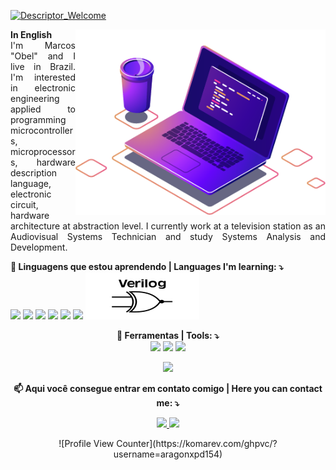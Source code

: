 [![Descriptor_Welcome](https://readme-typing-svg.herokuapp.com/?font=Fira+Code&pause=1000&width=435&lines=Bem+vindo;Welcome;%ED%99%98%EC%98%81%ED%95%B4%EC%9A%94)](https://github.com/aragonxpd154/aragonxpd154)

<img src="https://github.com/aragonxpd154/aragonxpd154/blob/main/computer-illustration.png" min-width="400px" max-width="400px" width="400px" align="right" alt="Computador iuriCode">

<p align="justify">
  <p align="justify">
  <strong>In English</strong> <br>
  I'm Marcos "Obel" and I live in Brazil. I'm interested in electronic engineering applied to programming microcontrollers, microprocessors, hardware description language, electronic circuit, hardware architecture at abstraction level.
   I currently work at a television station as an Audiovisual Systems Technician and study Systems Analysis and Development.
  <br>
  <p></p>

<div align="left">
<p align="left"><strong>
  👀 Linguagens que estou aprendendo | Languages I'm learning: ⤵️ <br></strong>
  <a>
  <img src="https://img.shields.io/badge/C%23-239120?style=for-the-badge&logo=c-sharp&logoColor=white"/>
  
  <img src="https://img.shields.io/badge/C-00599C?style=for-the-badge&logo=c&logoColor=white"/>
  
  <img src="https://img.shields.io/badge/C%2B%2B-00599C?style=for-the-badge&logo=c%2B%2B&logoColor=white"/>
  
  <img src="https://img.shields.io/badge/R-276DC3?style=for-the-badge&logo=r&logoColor=white"/>
  
  <img src="https://img.shields.io/badge/Lua-2C2D72?style=for-the-badge&logo=lua&logoColor=white"/>
  
  <img src="https://img.shields.io/badge/Python-14354C?style=for-the-badge&logo=python&logoColor=white"/>

  <img src="https://raw.githubusercontent.com/aragonxpd154/aragonxpd154/605244c52628f0e28a0ad00909071483889de43b/SystemVerilog_logo.svg"/>
  </a>
</p>
</div>

<div align="center">
<p align="center"><strong>
  💼 Ferramentas | Tools: ⤵️ </strong><br>
  <a>
  <img src="https://img.shields.io/badge/Linux-E34F26?style=for-the-badge&logo=linux&logoColor=black"/>
  </a>

  <img src="https://img.shields.io/badge/Git-E34F26?style=for-the-badge&logo=git&logoColor=white"/>
  </a>
  <img src="https://img.shields.io/badge/blender-%23F5792A.svg?style=for-the-badge&logo=blender&logoColor=white"/>
  </a>
</p>
</div>


<div align="center">
<div align="center">
  
<img aligh="center" src="https://github-readme-stats.vercel.app/api?username=aragonxpd154&show_icons=true"/> </a>
  
</div>

<p align="center"><strong>
  📫 Aqui você consegue entrar em contato comigo | Here you can contact me: ⤵️ </strong><br>
</p>
<p align="center">

  <a href="https://www.linkedin.com/in/marcosobel" alt="Linkedin">
  <img src="https://img.shields.io/badge/LinkedIn-0077B5?style=for-the-badge&logo=linkedin&logoColor=white"/>

  <a href="https://www.youtube.com/@voraz3d" alt="Instagram">
  <img src="https://img.shields.io/badge/YouTube-FF0000?style=for-the-badge&logo=youtube&logoColor=white"/></a>
 
</p>
</div>
<div align="center">
<p >
![Profile View Counter](https://komarev.com/ghpvc/?username=aragonxpd154)
</p>
</div>
